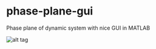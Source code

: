 # phase-plane-gui
Phase plane of dynamic system with nice GUI in MATLAB

![alt tag](https://github.com/auralius/phase-plane-gui/blob/master/sshot.png)